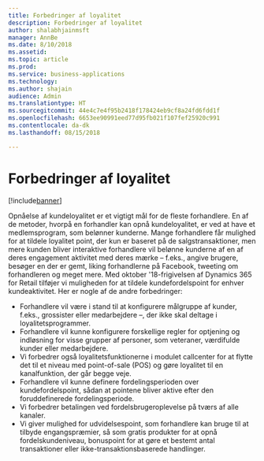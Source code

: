 ```yaml
---
title: Forbedringer af loyalitet
description: Forbedringer af loyalitet
author: shalabhjainmsft
manager: AnnBe
ms.date: 8/10/2018
ms.assetid: 
ms.topic: article
ms.prod: 
ms.service: business-applications
ms.technology: 
ms.author: shajain
audience: Admin
ms.translationtype: HT
ms.sourcegitcommit: 44e4c7e4f95b2418f178424eb9cf8a24fd6fdd1f
ms.openlocfilehash: 6653ee90991eed77d95fb021f107fef25920c991
ms.contentlocale: da-dk
ms.lasthandoff: 08/15/2018

---
```

#  <a name="loyalty-enhancements"></a>Forbedringer af loyalitet

[!include[banner](../../includes/banner.md)]

Opnåelse af kundeloyalitet er et vigtigt mål for de fleste forhandlere. En af de metoder, hvorpå en forhandler kan opnå kundeloyalitet, er ved at have et medlemsprogram, som belønner kunderne. Mange forhandlere får mulighed for at tildele loyalitet point, der kun er baseret på de salgstransaktioner, men mere kunden bliver interaktive forhandlere vil belønne kunderne af en af deres engagement aktivitet med deres mærke – f.eks., angive brugere, besøger en der er gemt, liking forhandlerne på Facebook, tweeting om forhandleren og meget mere. Med oktober '18-frigivelsen af Dynamics 365 for Retail tilføjer vi muligheden for at tildele kundefordelspoint for enhver kundeaktivitet. Her er nogle af de andre forbedringer:

- Forhandlere vil være i stand til at konfigurere målgruppe af kunder, f.eks., grossister eller medarbejdere –, der ikke skal deltage i loyalitetsprogrammer. 
- Forhandlere vil kunne konfigurere forskellige regler for optjening og indløsning for visse grupper af personer, som veteraner, værdifulde kunder eller medarbejdere. 
- Vi forbedrer også loyalitetsfunktionerne i modulet callcenter for at flytte det til et niveau med point-of-sale (POS) og gøre loyalitet til en kanalfunktion, der går begge veje.
- Forhandlere vil kunne definere fordelingsperioden over kundefordelspoint, sådan at pointene bliver aktive efter den foruddefinerede fordelingsperiode.
- Vi forbedrer betalingen ved fordelsbrugeroplevelse på tværs af alle kanaler.
- Vi giver mulighed for udvidelsespoint, som forhandlere kan bruge til at tilbyde engangspræmier, så som gratis produkter for at opnå fordelskundeniveau, bonuspoint for at gøre et bestemt antal transaktioner eller ikke-transaktionsbaserede handlinger.

